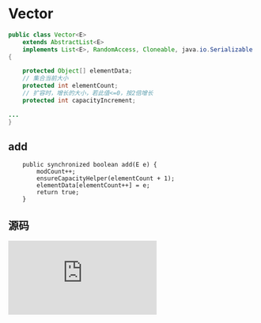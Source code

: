 # Vector

```java
public class Vector<E>
    extends AbstractList<E>
    implements List<E>, RandomAccess, Cloneable, java.io.Serializable
{

    protected Object[] elementData;
    // 集合当前大小
    protected int elementCount;
    // 扩容时，增长的大小，若此值<=0，按2倍增长
    protected int capacityIncrement;

...
}

```

## add
```
    public synchronized boolean add(E e) {
        modCount++;
        ensureCapacityHelper(elementCount + 1);
        elementData[elementCount++] = e;
        return true;
    }
```



## 源码
![ArrayList](https://github.com/pallcard/learn-java/blob/master/src/main/resources/jdk/jdk1_8/java/util/ArrayList.java "ArrayList")